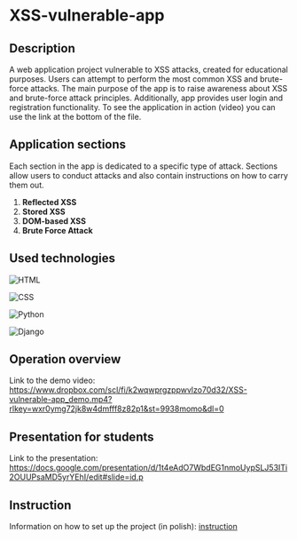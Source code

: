 # XSS-vulnerable-app

## Description
A web application project vulnerable to XSS attacks, created for educational purposes. Users can attempt to perform the most common XSS and brute-force attacks. The main purpose of the app is to raise awareness about XSS and brute-force attack principles. Additionally, app provides user login and registration functionality. To see the application in action (video) you can use the link at the bottom of the file.

## Application sections
Each section in the app is dedicated to a specific type of attack. Sections allow users to conduct attacks and also contain instructions on how to carry them out.

1. **Reflected XSS**
2. **Stored XSS**
3. **DOM-based XSS**
4. **Brute Force Attack**

## Used technologies

![HTML](https://img.shields.io/badge/HTML-5-E34F26?style=for-the-badge&logo=html5&logoColor=white)

![CSS](https://img.shields.io/badge/CSS-239120?&style=for-the-badge&logo=css3&logoColor=white)

![Python](https://img.shields.io/badge/python-3670A0?style=for-the-badge&logo=python&logoColor=ffdd54)

![Django](https://img.shields.io/badge/Django-092E20?style=for-the-badge&logo=django&logoColor=green)

## Operation overview

Link to the demo video: https://www.dropbox.com/scl/fi/k2wqwprgzppwvlzo70d32/XSS-vulnerable-app_demo.mp4?rlkey=wxr0ymg72jk8w4dmfff8z82p1&st=9938momo&dl=0

## Presentation for students

Link to the presentation: https://docs.google.com/presentation/d/1t4eAdO7WbdEG1nmoUypSLJ53ITi2OUUPsaMD5yrYEhI/edit#slide=id.p 

## Instruction

Information on how to set up the project (in polish): [instruction](./INSTRUKCJA.md)

